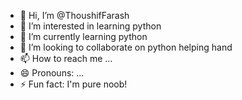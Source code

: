 - 👋 Hi, I’m @ThoushifFarash
- 👀 I’m interested in learning python
- 🌱 I’m currently learning python
- 💞️ I’m looking to collaborate on python helping hand
- 📫 How to reach me ...
- 😄 Pronouns: ...
- ⚡ Fun fact: I'm pure noob!

<!---
ThoushifFarash/ThoushifFarash is a ✨ special ✨ repository because its `README.md` (this file) appears on your GitHub profile.
You can click the Preview link to take a look at your changes.
--->

